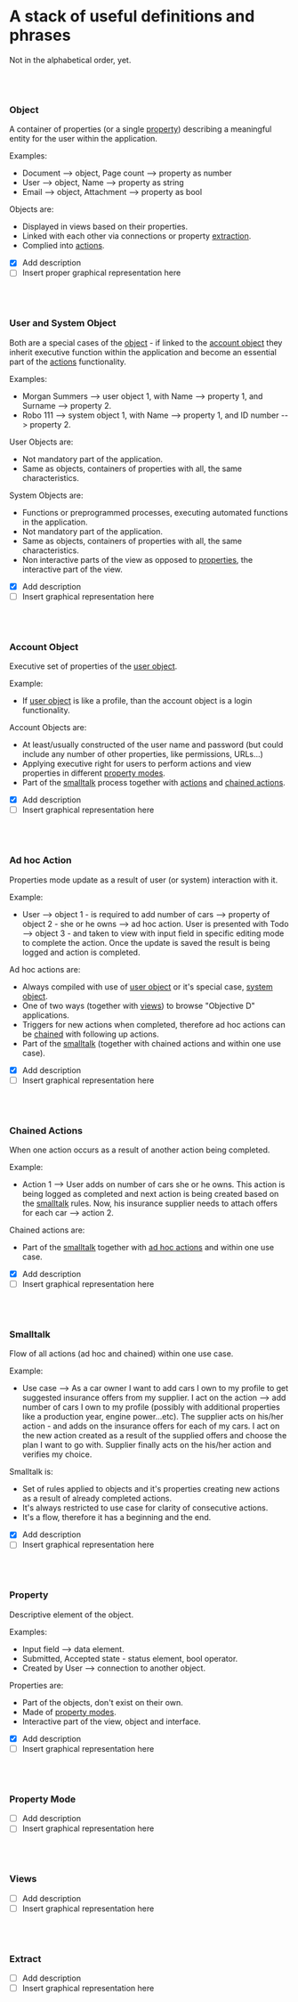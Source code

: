 # A stack of useful definitions and phrases #
Not in the alphabetical order, yet.

<br/>
<br/>

### Object ###
A container of properties (or a single [property](#property)) describing a meaningful entity for the user within the application.

Examples:
*	Document --> object, Page count --> property as number
*	User --> object, Name --> property as string
*	Email --> object, Attachment --> property as bool

Objects are:
*	Displayed in views based on their properties.
*	Linked with each other via connections or property [extraction](#extract).
*	Complied into [actions](#ad-hoc-action).   

- [x] Add description
- [ ] Insert proper graphical representation here

<br/>
<br/>

### User and System Object ###
Both are a special cases of the [object](#object) - if linked to the [account object](#account-object) they inherit executive function within the application and become an essential part of the [actions](#ad-hoc-action) functionality.  

Examples:
*	Morgan Summers --> user object 1, with Name --> property 1, and Surname --> property 2.
*	Robo 111 --> system object 1, with Name --> property 1, and ID number --> property 2.

User Objects are:
*	Not mandatory part of the application.
*	Same as objects, containers of properties with all, the same characteristics.

System Objects are:
*	Functions or preprogrammed processes, executing automated functions in the application.
*	Not mandatory part of the application.
*	Same as objects, containers of properties with all, the same characteristics.
*	Non interactive parts of the view as opposed to [properties](#property), the interactive part of the view.

- [x] Add description
- [ ] Insert graphical representation here

<br/>
<br/>

### Account Object ###
Executive set of properties of the [user object](#user-and-system-object).

Example:
*	If [user object](#user-and-system-object) is like a profile, than the account object is a login functionality.

Account Objects are:
*	At least/usually constructed of the user name and password (but could include any number of other properties, like permissions, URLs...)
*	Applying executive right for users to perform actions and view properties in different [property modes](#property-mode).
*	Part of the [smalltalk](#smalltalk) process together with [actions](#ad-hoc-action) and [chained actions](#chained-actions).

- [x] Add description
- [ ] Insert graphical representation here

<br/>
<br/>

### Ad hoc Action ###
Properties mode update as a result of user (or system) interaction with it.

Example:
*	User --> object 1 - is required to add number of cars --> property of object 2 - she or he owns --> ad hoc action. User is presented with Todo --> object 3 - and taken to view with input field in specific editing mode to complete the action. Once the update is saved the result is being logged and action is completed.

Ad hoc actions are:
*	Always compiled with use of [user object](#user-and-system-object) or it's special case, [system object](#user-and-system-object).
*	One of two ways (together with [views](#views)) to browse "Objective D" applications.
*	Triggers for new actions when completed, therefore ad hoc actions can be [chained](#chained-actions) with following up actions. 
*	Part of the [smalltalk](#smalltalk) (together with chained actions and within one use case).

- [x] Add description
- [ ] Insert graphical representation here

<br/>
<br/>

### Chained Actions ###
When one action occurs as a result of another action being completed.

Example:
*	Action 1 --> User adds on number of cars she or he owns. This action is being logged as completed and next action is being created based on the [smalltalk](#smalltalk) rules. Now, his insurance supplier needs to attach offers for each car --> action 2.

Chained actions are:
*	Part of the [smalltalk](#smalltalk) together with [ad hoc actions](#ad-hoc-actions) and within one use case.

- [x] Add description
- [ ] Insert graphical representation here

<br/>
<br/>

### Smalltalk ###
Flow of all actions (ad hoc and chained) within one use case.

Example:
*	Use case --> As a car owner I want to add cars I own to my profile to get suggested insurance offers from my supplier. I act on the action --> add number of cars I own to my profile (possibly with additional properties like a production year, engine power...etc). The supplier acts on his/her action - and adds on the insurance offers for each of my cars. I act on the new action created as a result of the supplied offers and choose the plan I want to go with. Supplier finally acts on the his/her action and verifies my choice.

Smalltalk is:
*	Set of rules applied to objects and it's properties creating new actions as a result of already completed actions.
*	It's always restricted to use case for clarity of consecutive actions.
*	It's a flow, therefore it has a beginning and the end.

- [x] Add description
- [ ] Insert graphical representation here

<br/>
<br/>

### Property ###
Descriptive element of the object.

Examples:
*	Input field --> data element.
*	Submitted, Accepted state - status element, bool operator.
*	Created by User --> connection to another object.

Properties are:
*	Part of the objects, don't exist on their own.
*	Made of [property modes](#property-mode).
*	Interactive part of the view, object and interface.

- [x] Add description
- [ ] Insert graphical representation here

<br/>
<br/>

### Property Mode ###

- [ ] Add description
- [ ] Insert graphical representation here

<br/>
<br/>

### Views ###

- [ ] Add description
- [ ] Insert graphical representation here

<br/>
<br/>

### Extract ###

- [ ] Add description
- [ ] Insert graphical representation here